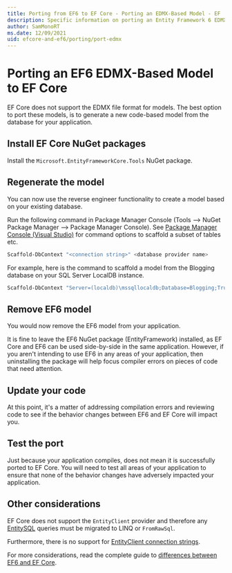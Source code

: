 ```yaml
---
title: Porting from EF6 to EF Core - Porting an EDMX-Based Model - EF
description: Specific information on porting an Entity Framework 6 EDMX-based model application to Entity Framework Core
author: SamMonoRT
ms.date: 12/09/2021
uid: efcore-and-ef6/porting/port-edmx
---
```

# Porting an EF6 EDMX-Based Model to EF Core

EF Core does not support the EDMX file format for models. The best option to port these models, is to generate a new code-based model from the database for your application.

## Install EF Core NuGet packages

Install the `Microsoft.EntityFrameworkCore.Tools` NuGet package.

## Regenerate the model

You can now use the reverse engineer functionality to create a model based on your existing database.

Run the following command in Package Manager Console (Tools –> NuGet Package Manager –> Package Manager Console). See [Package Manager Console (Visual Studio)](xref:core/cli/powershell) for command options to scaffold a subset of tables etc.

```powershell
Scaffold-DbContext "<connection string>" <database provider name>
```

For example, here is the command to scaffold a model from the Blogging database on your SQL Server LocalDB instance.

```powershell
Scaffold-DbContext "Server=(localdb)\mssqllocaldb;Database=Blogging;Trusted_Connection=True;" Microsoft.EntityFrameworkCore.SqlServer
```

## Remove EF6 model

You would now remove the EF6 model from your application.

It is fine to leave the EF6 NuGet package (EntityFramework) installed, as EF Core and EF6 can be used side-by-side in the same application. However, if you aren't intending to use EF6 in any areas of your application, then uninstalling the package will help focus compiler errors on pieces of code that need attention.

## Update your code

At this point, it's a matter of addressing compilation errors and reviewing code to see if the behavior changes between EF6 and EF Core will impact you.

## Test the port

Just because your application compiles, does not mean it is successfully ported to EF Core. You will need to test all areas of your application to ensure that none of the behavior changes have adversely impacted your application.

## Other considerations

EF Core does not support the `EntityClient` provider and therefore any [EntitySQL](/dotnet/framework/data/adonet/ef/language-reference/entity-sql-language) queries must be migrated to LINQ or `FromRawSql`.

Furthermore, there is no support for [EntityClient connection strings](xref:ef6/fundamentals/configuring/connection-strings#databasemodel-first-with-connection-string-in-appconfigwebconfig-file).

For more considerations, read the complete guide to [differences between EF6 and EF Core](xref:efcore-and-ef6/porting/port-detailed-cases).

